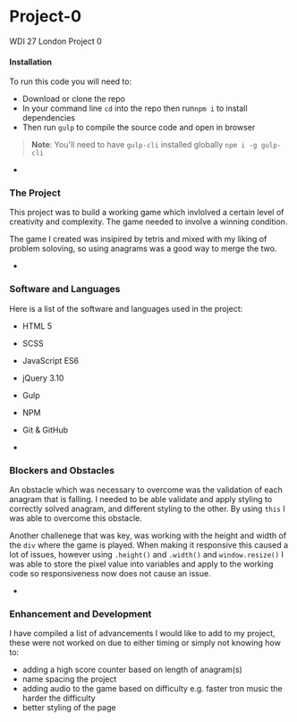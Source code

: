 # Project-0
WDI 27 London Project 0
#### Installation

To run this code you will need to:

- Download or clone the repo
- In your command line `cd` into the repo then run`npm i` to install dependencies 
- Then run `gulp` to compile the source code and open in browser

> **Note**: You'll need to have `gulp-cli` installed globally
> `npm i -g gulp-cli`

-
### The Project

This project was to build a working game which invlolved a certain level of creativity and complexity.
The game needed to involve a winning condition.

The game I created was insipired by tetris and mixed with my liking of problem soloving, so using anagrams was a good way to merge the two.

<!--Here is a screenshot of the instructions of the game


Here is a screenshot of the game in action
![Game Play](./Project-0/src/images/game-play.png)-->

-
### Software and Languages 

Here is a list of the software and languages used in the project:

- HTML 5
- SCSS 
- JavaScript ES6
- jQuery 3.10
- Gulp
- NPM
- Git & GitHub

-
### Blockers and Obstacles

An obstacle which was necessary to overcome was the validation of each anagram that is falling. I needed to be able validate and apply styling to correctly solved anagram, and different styling to the other.
By using `this` I was able to overcome this obstacle.

Another challenege that was key, was working with the height and width of the `div` where the game is played. When making it responsive this caused a lot of issues, however using `.height()` and `.width()` and `window.resize()` I was able to store the pixel value into variables and apply to the working code so responsiveness now does not cause an issue.

-
### Enhancement and Development

I have compiled a list of advancements I would like to add to my project, these were not worked on due to either timing or simply not knowing how to: 

- adding a high score counter based on length of anagram(s)
- name spacing the project
- adding audio to the game based on difficulty e.g. faster tron music the harder the difficulty
- better styling of the page





